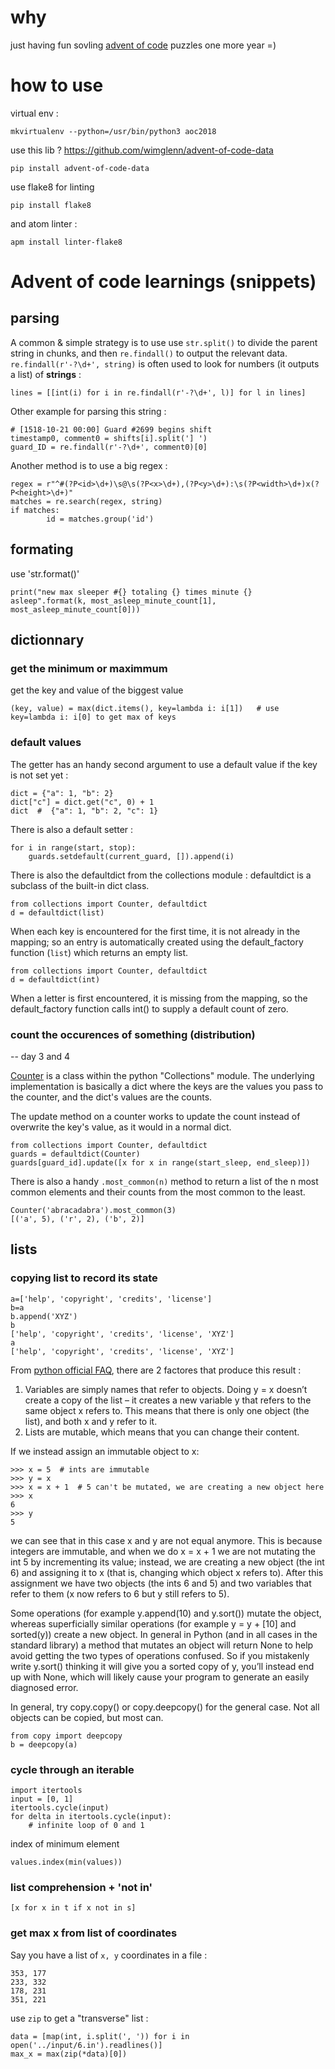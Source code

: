 # why

just having fun sovling [advent of code](https://adventofcode.com/) puzzles one more year =)


# how to use

virtual env :

    mkvirtualenv --python=/usr/bin/python3 aoc2018

use this lib ?  https://github.com/wimglenn/advent-of-code-data

    pip install advent-of-code-data

use flake8 for linting

    pip install flake8

and atom linter :

    apm install linter-flake8



# Advent of code learnings (snippets)

## parsing


A common & simple strategy is to use use `str.split()` to divide the parent string in chunks, and then `re.findall()` to output the relevant data.  `re.findall(r'-?\d+', string)` is often used to look for numbers (it outputs a list) of **strings** :

    lines = [[int(i) for i in re.findall(r'-?\d+', l)] for l in lines]

Other example for parsing this string :

    # [1518-10-21 00:00] Guard #2699 begins shift
    timestamp0, comment0 = shifts[i].split('] ')
    guard_ID = re.findall(r'-?\d+', comment0)[0]

Another method is to use a big regex :

    regex = r"^#(?P<id>\d+)\s@\s(?P<x>\d+),(?P<y>\d+):\s(?P<width>\d+)x(?P<height>\d+)"
    matches = re.search(regex, string)
    if matches:
            id = matches.group('id')



## formating
use 'str.format()'

    print("new max sleeper #{} totaling {} times minute {} asleep".format(k, most_asleep_minute_count[1], most_asleep_minute_count[0]))


## dictionnary

### get the minimum or maximmum
get the key and value of the biggest value

    (key, value) = max(dict.items(), key=lambda i: i[1])   # use key=lambda i: i[0] to get max of keys

### default values

The getter has an handy second argument to use a default value if the key is not set yet :

    dict = {"a": 1, "b": 2}
    dict["c"] = dict.get("c", 0) + 1
    dict  #  {"a": 1, "b": 2, "c": 1}

There is also a default setter :

    for i in range(start, stop):
        guards.setdefault(current_guard, []).append(i)

There is also the defaultdict from the collections module : defaultdict is a subclass of the built-in dict class.

    from collections import Counter, defaultdict
    d = defaultdict(list)

When each key is encountered for the first time, it is not already in the mapping; so an entry is automatically created using the default_factory function (`list`) which returns an empty list.    

    from collections import Counter, defaultdict
    d = defaultdict(int)

When a letter is first encountered, it is missing from the mapping, so the default_factory function calls int() to supply a default count of zero.


### count the occurences of something (distribution)
-- day 3 and 4

[Counter](https://docs.python.org/3.6/library/collections.html#collections.Counter) is a class within the python "Collections" module. The underlying implementation is basically a dict where the keys are the values you pass to the counter, and the dict's values are the counts.

The update method on a counter works to update the count instead of overwrite the key's value, as it would in a normal dict.

    from collections import Counter, defaultdict
    guards = defaultdict(Counter)
    guards[guard_id].update([x for x in range(start_sleep, end_sleep)])

There is also a handy `.most_common(n)` method to return a list of the n most common elements and their counts from the most common to the least.

    Counter('abracadabra').most_common(3)
    [('a', 5), ('r', 2), ('b', 2)]


## lists

### copying list to record its state


    a=['help', 'copyright', 'credits', 'license']
    b=a
    b.append('XYZ')
    b
    ['help', 'copyright', 'credits', 'license', 'XYZ']
    a
    ['help', 'copyright', 'credits', 'license', 'XYZ']

From [python official FAQ](https://docs.python.org/3/faq/programming.html#why-did-changing-list-y-also-change-list-x), there are 2 factores that produce this result :

1. Variables are simply names that refer to objects. Doing y = x doesn’t create a copy of the list – it creates a new variable y that refers to the same object x refers to. This means that there is only one object (the list), and both x and y refer to it.
2. Lists are mutable, which means that you can change their content.

If we instead assign an immutable object to x:


    >>> x = 5  # ints are immutable
    >>> y = x
    >>> x = x + 1  # 5 can't be mutated, we are creating a new object here
    >>> x
    6
    >>> y
    5

we can see that in this case x and y are not equal anymore. This is because integers are immutable, and when we do x = x + 1 we are not mutating the int 5 by incrementing its value; instead, we are creating a new object (the int 6) and assigning it to x (that is, changing which object x refers to). After this assignment we have two objects (the ints 6 and 5) and two variables that refer to them (x now refers to 6 but y still refers to 5).

Some operations (for example y.append(10) and y.sort()) mutate the object, whereas superficially similar operations (for example y = y + [10] and sorted(y)) create a new object. In general in Python (and in all cases in the standard library) a method that mutates an object will return None to help avoid getting the two types of operations confused. So if you mistakenly write y.sort() thinking it will give you a sorted copy of y, you’ll instead end up with None, which will likely cause your program to generate an easily diagnosed error.

In general, try copy.copy() or copy.deepcopy() for the general case. Not all objects can be copied, but most can.

    from copy import deepcopy
    b = deepcopy(a)


### cycle through an iterable

    import itertools
    input = [0, 1]
    itertools.cycle(input)
    for delta in itertools.cycle(input):
        # infinite loop of 0 and 1

index of minimum element

    values.index(min(values))

### list comprehension + 'not in'

    [x for x in t if x not in s]

### get max x from list of coordinates

Say you have a list of `x, y` coordinates in a file :

    353, 177
    233, 332
    178, 231
    351, 221

use `zip` to get a "transverse" list :

    data = [map(int, i.split(', ')) for i in open('../input/6.in').readlines()]
    max_x = max(zip(*data)[0])
